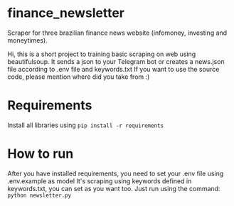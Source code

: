 # finance_newsletter
Scraper for three brazilian finance news website (infomoney, investing and moneytimes).

Hi, this is a short project to training basic scraping on web using beautifulsoup. 
It sends a json to your Telegram bot or creates a news.json file according to .env file and keywords.txt
If you want to use the source code, please mention where did you take from :)

# Requirements
Install all libraries using 
```pip install -r requirements```

# How to run
After you have installed requirements, you need to set your .env file using .env.example as model
It's scraping using keywords defined in keywords.txt, you can set as you want too.
Just run using the command:
```python newsletter.py```